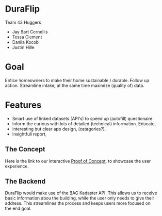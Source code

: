 # DuraFlip
Team 43 Huggers
- Jay Bart Cornellis
- Tessa Clement
- Danila Kocob
- Justin Hille

# Goal
Entice homeowners to make their home sustainable / durable. Follow up action.
Streamline intake, at the same time maximize (quality of) data.

# Features
* Smart use of linked datasets (API's) to speed up (autofill) questionaire.
* Inform the curious with lots of detailed (technical) information. Educate.
* Interesting but clear app design, (catagories?).
* Insightfull report, 

## The Concept
Here is the link to our interactive [Proof of Concept](https://www.figma.com/proto/13UF5Wjw2FdFIdcFhjeKZb/EnergyShift?node-id=0%3A2&scaling=scale-down&page-id=0%3A1), to showcase the user experience.

## The Backend
DuraFlip would make use of the BAG Kadaster API. This allows us to receive basic information abou the building, while the user only needs to give their address. This streamlines the process and keeps users more focused on the end goal.

